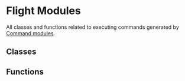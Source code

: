 # Flight Modules

All classes and functions related to executing commands generated by [Command modules](../command).

## Classes

## Functions